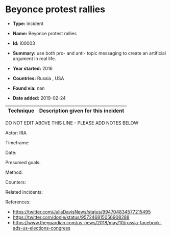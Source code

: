 # Beyonce protest rallies

* **Type:** incident

* **Name:** Beyonce protest rallies

* **Id:** I00003

* **Summary:** use both pro- and anti- topic messaging to create an artificial argument in real life. 

* **Year started:** 2016

* **Countries:** Russia , USA

* **Found via:** nan

* **Date added:** 2019-02-24
 

| Technique | Description given for this incident |
| --------- | ------------------------- |

DO NOT EDIT ABOVE THIS LINE - PLEASE ADD NOTES BELOW

Actor: IRA

Timeframe: 

Date: 

Presumed goals:

Method: 

Counters:

Related incidents:


References:

* https://twitter.com/JuliaDavisNews/status/994704834577215495 
* https://twitter.com/donie/status/957246815056908288 
* https://www.theguardian.com/us-news/2018/may/10/russia-facebook-ads-us-elections-congress
